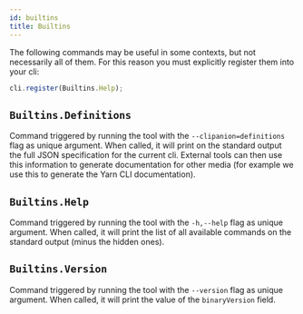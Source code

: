 ```yaml
---
id: builtins
title: Builtins
---
```


The following commands may be useful in some contexts, but not necessarily all of them. For this reason you must explicitly register them into your cli:

```ts
cli.register(Builtins.Help);
```

## `Builtins.Definitions`

Command triggered by running the tool with the `--clipanion=definitions` flag as unique argument. When called, it will print on the standard output the full JSON specification for the current cli. External tools can then use this information to generate documentation for other media (for example we use this to generate the Yarn CLI documentation).

## `Builtins.Help`

Command triggered by running the tool with the `-h,--help` flag as unique argument. When called, it will print the list of all available commands on the standard output (minus the hidden ones).

## `Builtins.Version`

Command triggered by running the tool with the `--version` flag as unique argument. When called, it will print the value of the `binaryVersion` field.